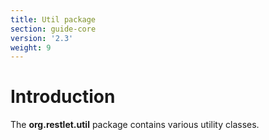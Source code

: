 ```yaml
---
title: Util package
section: guide-core
version: '2.3'
weight: 9
---
```

# Introduction

The **org.restlet.util** package contains various utility classes.
